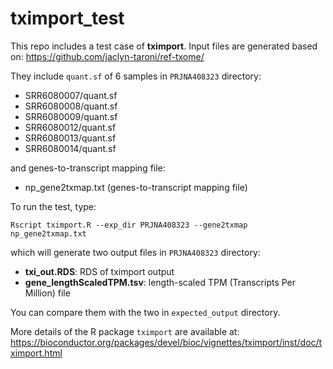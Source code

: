 # tximport_test

This repo includes a test case of **tximport**. Input files are generated based on:
https://github.com/jaclyn-taroni/ref-txome/

They include `quant.sf` of 6 samples in `PRJNA408323` directory:
- SRR6080007/quant.sf
- SRR6080008/quant.sf
- SRR6080009/quant.sf
- SRR6080012/quant.sf
- SRR6080013/quant.sf
- SRR6080014/quant.sf

and genes-to-transcript mapping file:
- np_gene2txmap.txt (genes-to-transcript mapping file)

To run the test, type:
```
Rscript tximport.R --exp_dir PRJNA408323 --gene2txmap np_gene2txmap.txt
```
which will generate two output files in `PRJNA408323` directory:
- **txi_out.RDS**: RDS of tximport output
- **gene_lengthScaledTPM.tsv**: length-scaled TPM (Transcripts Per Million) file

You can compare them with the two in `expected_output` directory.

More details of the R package `tximport` are available at:
https://bioconductor.org/packages/devel/bioc/vignettes/tximport/inst/doc/tximport.html
